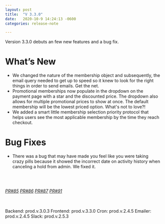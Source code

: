 ```yaml
---
layout: post
title:  "V 3.3.0"
date:   2020-10-9 14:24:13 -0600
categories: release-note

---
```

Version 3.3.0 debuts an few new features and a bug fix.

# What’s New
- We changed the nature of the membership object and subsequently, the email query needed to get up to speed so it knew to look for the right things in order to send emails. Get the net.
- Promotional memberships now populate in the dropdown on the payment page with a star and the discounted price. The dropdown also allows for multiple promotional prices to show at once. The default membership will be the lowest priced option. What's not to love?!
- We added a smart little membership selection priority protocol that helps users see the most applicable membership by the time they reach checkout. 




# Bug Fixes

- There was a bug that may have made you feel like you were taking crazy pills because it showed the incorrect date on activity history when canceling a hold from admin. We fixed it. 

<br/><br/>


*[PR#85](https://github.com/streetparking/my-streetparking/pull/85)* *[PR#86](https://github.com/streetparking/my-streetparking/pull/86)* *[PR#87](https://github.com/streetparking/my-streetparking/pull/87)* 
*[PR#91](https://github.com/streetparking/my-streetparking/pull/91#issue-500409529)*

<br/><br/>
Backend: prod.v.3.0.3
Frontend: prod.v.3.3.0
Cron: prod.v.2.4.5
Emailer: prod.v.2.4.5
Slack: prod.v.2.5.3
